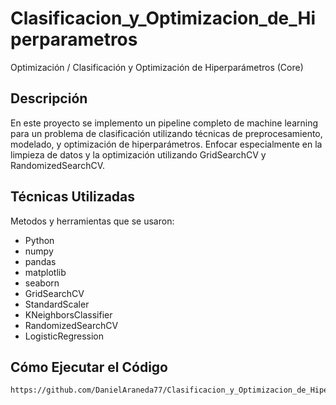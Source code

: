 # Clasificacion_y_Optimizacion_de_Hiperparametros
Optimización / Clasificación y Optimización de Hiperparámetros (Core)
## Descripción
En este proyecto se implemento un pipeline completo de machine learning para un problema de clasificación utilizando técnicas de preprocesamiento, modelado, y optimización de hiperparámetros. Enfocar especialmente en la limpieza de datos y la optimización utilizando GridSearchCV y RandomizedSearchCV.

## Técnicas Utilizadas
Metodos y herramientas que se usaron:
- Python
- numpy
- pandas
- matplotlib
- seaborn
- GridSearchCV
- StandardScaler
- KNeighborsClassifier
- RandomizedSearchCV
- LogisticRegression

## Cómo Ejecutar el Código
```bash
https://github.com/DanielAraneda77/Clasificacion_y_Optimizacion_de_Hiperparametros.git
